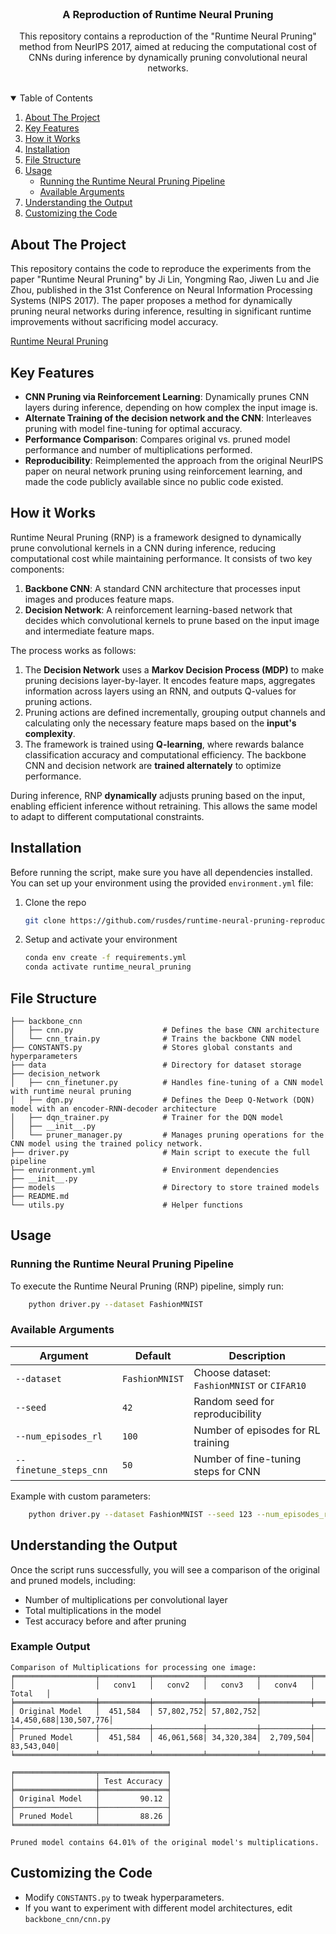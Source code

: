 <br />
<p align="center">
  <h3 align="center">A Reproduction of Runtime Neural Pruning</h3>

  <p align="center">
    This repository contains a reproduction of the "Runtime Neural Pruning" method from NeurIPS 2017, aimed at reducing the computational cost of CNNs during inference by dynamically pruning convolutional neural networks.
    <br />
    <br />
  </p>
</p>

<details open="open">
  <summary>Table of Contents</summary>
  <ol>
    <li>
      <a href="#about-the-project">About The Project</a>
    </li>
    <li>
      <a href="#key-features">Key Features</a>
    </li>
    <li>
      <a href="#how-it-works">How it Works</a>
    </li>
    <li>
      <a href="#installation">Installation</a>
    </li>
    <li><a href="#file-structure">File Structure</a></li>
    <li><a href="#usage">Usage</a>
      <ul>
        <li>
          <a href="#running-the-runtime-neural-pruning-pipeline">Running the Runtime Neural Pruning Pipeline</a>
        </li>
        <li>
          <a href="#available-arguments">Available Arguments</a>
        </li>
      </ul>
    </li>
    <li><a href="#understanding-the-output">Understanding the Output</a></li>
    <li><a href="#costumizing-the-code">Customizing the Code</a></li>
  </ol>
</details>

## About The Project

This repository contains the code to reproduce the experiments from the paper "Runtime Neural Pruning" by Ji Lin, Yongming Rao, Jiwen Lu and Jie Zhou, published in the 31st Conference on Neural Information Processing Systems (NIPS 2017). The paper proposes a method for dynamically pruning neural networks during inference, resulting in significant runtime improvements without sacrificing model accuracy.

[Runtime Neural Pruning](https://papers.nips.cc/paper_files/paper/2017/file/a51fb975227d6640e4fe47854476d133-Paper.pdf)

## Key Features
- **CNN Pruning via Reinforcement Learning**: Dynamically prunes CNN layers during inference, depending on how complex the input image is.  
- **Alternate Training of the decision network and the CNN**: Interleaves pruning with model fine-tuning for optimal accuracy.  
- **Performance Comparison**: Compares original vs. pruned model performance and number of multiplications performed.  
- **Reproducibility**: Reimplemented the approach from the original NeurIPS paper on neural network pruning using reinforcement learning, and made the code publicly available since no public code existed.

## How it Works
Runtime Neural Pruning (RNP) is a framework designed to dynamically prune convolutional kernels in a CNN during inference, reducing computational cost while maintaining performance. It consists of two key components:

1. **Backbone CNN**: A standard CNN architecture that processes input images and produces feature maps.
2. **Decision Network**: A reinforcement learning-based network that decides which convolutional kernels to prune based on the input image and intermediate feature maps.

The process works as follows:

1. The **Decision Network** uses a **Markov Decision Process (MDP)** to make pruning decisions layer-by-layer. It encodes feature maps, aggregates information across layers using an RNN, and outputs Q-values for pruning actions.
2. Pruning actions are defined incrementally, grouping output channels and calculating only the necessary feature maps based on the **input's complexity**.
3. The framework is trained using **Q-learning**, where rewards balance classification accuracy and computational efficiency. The backbone CNN and decision network are **trained alternately** to optimize performance.

During inference, RNP **dynamically** adjusts pruning based on the input, enabling efficient inference without retraining. This allows the same model to adapt to different computational constraints.

## Installation
Before running the script, make sure you have all dependencies installed. You can set up your environment using the provided `environment.yml` file:
1. Clone the repo
   ```sh
   git clone https://github.com/rusdes/runtime-neural-pruning-reproduction.git
   ```
2. Setup and activate your environment
    ```sh
    conda env create -f requirements.yml
    conda activate runtime_neural_pruning
    ```
## File Structure
```
├── backbone_cnn
│   ├── cnn.py                    # Defines the base CNN architecture
│   └── cnn_train.py              # Trains the backbone CNN model
├── CONSTANTS.py                  # Stores global constants and hyperparameters
├── data                          # Directory for dataset storage
├── decision_network
│   ├── cnn_finetuner.py          # Handles fine-tuning of a CNN model with runtime neural pruning
│   ├── dqn.py                    # Defines the Deep Q-Network (DQN) model with an encoder-RNN-decoder architecture
│   ├── dqn_trainer.py            # Trainer for the DQN model
│   ├── __init__.py
│   └── pruner_manager.py         # Manages pruning operations for the CNN model using the trained policy network.
├── driver.py                     # Main script to execute the full pipeline
├── environment.yml               # Environment dependencies
├── __init__.py
├── models                        # Directory to store trained models
├── README.md
└── utils.py                      # Helper functions
```
## Usage
### Running the Runtime Neural Pruning Pipeline
To execute the Runtime Neural Pruning (RNP) pipeline, simply run:

```sh
    python driver.py --dataset FashionMNIST
```
### Available Arguments
| Argument               | Default        | Description                                      |
|------------------------|---------------|--------------------------------------------------|
| `--dataset`           | `FashionMNIST` | Choose dataset: `FashionMNIST` or `CIFAR10`     |
| `--seed`              | `42`           | Random seed for reproducibility                 |
| `--num_episodes_rl`   | `100`          | Number of episodes for RL training              |
| `--finetune_steps_cnn`| `50`           | Number of fine-tuning steps for CNN             |

Example with custom parameters:
```sh
    python driver.py --dataset FashionMNIST --seed 123 --num_episodes_rl 500 --finetune_steps_cnn 3000
```
## Understanding the Output
Once the script runs successfully, you will see a comparison of the original and pruned models, including:
- Number of multiplications per convolutional layer
- Total multiplications in the model
- Test accuracy before and after pruning

### Example Output
```text
Comparison of Multiplications for processing one image:
╒══════════════════╤═══════════╤═══════════╤═══════════╤═══════════╤═══════════╕
│                  │   conv1   │   conv2   │   conv3   │   conv4   │   Total   │
╞══════════════════╪═══════════╪═══════════╪═══════════╪═══════════╪═══════════╡
│ Original Model   │  451,584  │ 57,802,752│ 57,802,752│ 14,450,688│130,507,776│
├──────────────────┼───────────┼───────────┼───────────┼───────────┼───────────┤
│ Pruned Model     │  451,584  │ 46,061,568| 34,320,384│  2,709,504│ 83,543,040│
╘══════════════════╧═══════════╧═══════════╧═══════════╧═══════════╧═══════════╛

╒══════════════════╤═══════════════╕
│                  │ Test Accuracy │
╞══════════════════╪═══════════════╡
│ Original Model   │         90.12 │
├──────────────────┼───────────────┤
│ Pruned Model     │         88.26 │
╘══════════════════╧═══════════════╛

Pruned model contains 64.01% of the original model's multiplications.
```
## Customizing the Code
- Modify `CONSTANTS.py` to tweak hyperparameters.
- If you want to experiment with different model architectures, edit `backbone_cnn/cnn.py` 